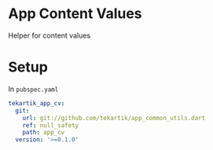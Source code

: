 # App Content Values

Helper for content values

# Setup

In `pubspec.yaml`

```yaml
tekartik_app_cv:
  git:
    url: git://github.com/tekartik/app_common_utils.dart
    ref: null_safety
    path: app_cv
  version: '>=0.1.0'
```